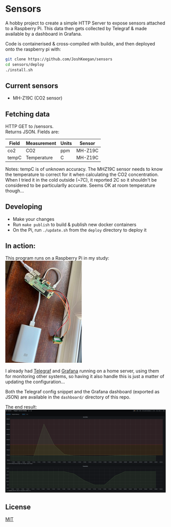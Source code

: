 # Sensors
A hobby project to create a simple HTTP Server to expose sensors attached to a Raspberry Pi. This data then gets collected by Telegraf & made available by a dashboard in Grafana.

Code is containerised & cross-compiled with buildx, and then deployed onto the raspberry pi with:
```bash
git clone https://github.com/JoshKeegan/sensors
cd sensors/deploy
./install.sh
```

## Current sensors
 - MH-Z19C (CO2 sensor)

## Fetching data
HTTP GET to /sensors.  
Returns JSON. Fields are:

| Field | Measurement | Units | Sensor  |
| ----- | ----------- | ----- | ------- |
| co2   | CO2         | ppm   | MH-Z19C |
| tempC | Temperature | C     | MH-Z19C |

Notes: tempC is of unknown accuracy. The MHZ19C sensor needs to know the temperature to correct for it
        when calculating the CO2 concentration. When I tried it in the cold outside (~7C), it reported 2C so it shouldn't be considered to be particularlly accurate. Seems OK at room temperature though...

## Developing
 - Make your changes
 - Run `make publish` to build & publish new docker containers
 - On the Pi, run `./update.sh` from the `deploy` directory to deploy it

## In action:
This program runs on a Raspberry Pi in my study:  
![Raspberry Pi with sensor attached](assets/RaspberryPiWithSensor.jpg)

I already had [Telegraf](https://github.com/influxdata/telegraf) and [Grafana](https://github.com/grafana/grafana) running on a home server, using them for monitoring other systems, so having it also handle this is just a matter of updating the configuration...

Both the Telegraf config snippet and the Grafana dashboard (exported as JSON) are available in the `dashboard/` directory of this repo.  

The end result:  
![Dashboard with CO2 data](assets/Dashboard.png)

## License
[MIT](LICENSE)